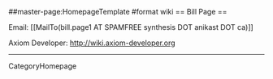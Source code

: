 ##master-page:HomepageTemplate
#format wiki
== Bill Page ==

Email: [[MailTo(bill.page1 AT SPAMFREE synthesis DOT anikast DOT ca)]]

Axiom Developer: http://wiki.axiom-developer.org

----
CategoryHomepage
